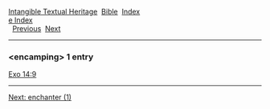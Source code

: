 [Intangible Textual Heritage](../../index)  [Bible](../index) 
[Index](index)   
[e Index](_e_)  
  [Previous](c03671)  [Next](c03673) 

------------------------------------------------------------------------

### &lt;encamping&gt; 1 entry

[Exo 14:9](../kjv/exo014.htm#009)  

------------------------------------------------------------------------

[Next: enchanter (1)](c03673)
